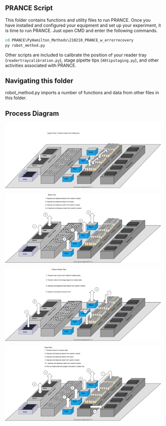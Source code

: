 ## PRANCE Script

This folder contains functions and utility files to run PRANCE. Once you have installed and configured your equipment and set up your experiment, it is time to run PRANCE. Just open CMD and enter the following commands.

```bat
cd PRANCE\PyHamilton_Methods\210210_PRANCE_w_errorrecovery
py robot_method.py
```

Other scripts are included to calibrate the position of your reader tray (`readertraycalibration.py`), stage pipette tips (`48tipstaging.py`), and other activities associated with PRANCE.

## Navigating this folder
robot_method.py imports a number of functions and data from other files in this folder.

## Process Diagram



![alt_text](https://github.com/Golaszewski/PRANCE/blob/main/Extras/lagoon_prep.svg)

![alt_text](https://github.com/Golaszewski/PRANCE/blob/main/Extras/bleach_tips.svg)

![alt_text](https://github.com/Golaszewski/PRANCE/blob/main/Extras/prep_reader_plate.svg)

![alt_text](https://github.com/Golaszewski/PRANCE/blob/main/Extras/read_plate.svg)

